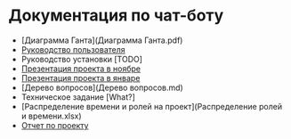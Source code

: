 # Документация по чат-боту

- [Диаграмма Ганта](Диаграмма Ганта.pdf)
- [Руководство пользователя](user_guide.docx)
- Руководство установки [TODO]
- [Презентация проекта в ноябре](Презентация_К1.pptx)
- [Презентация проекта в январе](Презентация_К2.pptx)
- [Дерево вопросов](Дерево вопросов.md)
- Техническое задание [What?]
- [Распределение времени и ролей на проект](Распределение ролей и времени.xlsx)
- [Отчет по проекту](Отчет_проект_v2.docx)
